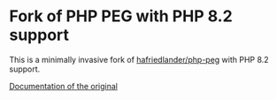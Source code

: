 # Fork of PHP PEG with PHP 8.2 support

This is a minimally invasive fork of [hafriedlander/php-peg](https://github.com/hafriedlander/php-peg) with PHP 8.2 support.

[Documentation of the original](https://github.com/hafriedlander/php-peg) 
